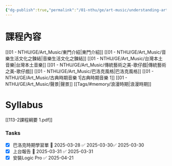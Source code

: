 ```yaml
---
{"dg-publish":true,"permalink":"/01-nthu/ge/art-music/understanding-art-music/","title":"Understanding Art Music","tags":["NTHU/GE"]}
---
```


# 課程內容
[[01 - NTHU/GE/Art_Music/東門介紹\|東門介紹]]
[[01 - NTHU/GE/Art_Music/音樂生活文化之鍊結\|音樂生活文化之鍊結]]
[[01 - NTHU/GE/Art_Music/台灣本土音樂\|台灣本土音樂]]
[[01 - NTHU/GE/Art_Music/傳統藝術之美-歌仔戲\|傳統藝術之美-歌仔戲]]
[[01 - NTHU/GE/Art_Music/巴洛克風格\|巴洛克風格]]
[[01 - NTHU/GE/Art_Music/古典時期音樂 1\|古典時期音樂 1]]
[[01 - NTHU/GE/Art_Music/聲景\|聲景]]
[[Tags/#memory/浪漫時期\|浪漫時期]]




# Syllabus
[[113-2課程綱要 1.pdf]]

### Tasks
- [x] 巴洛克時期學習單 📅 2025-03-28 ✅ 2025-03-30✅ 2025-03-30
- [x] 上台報告 📅 2025-03-31 ✅ 2025-03-31
- [x] 安裝Logic Pro ✅ 2025-04-21
